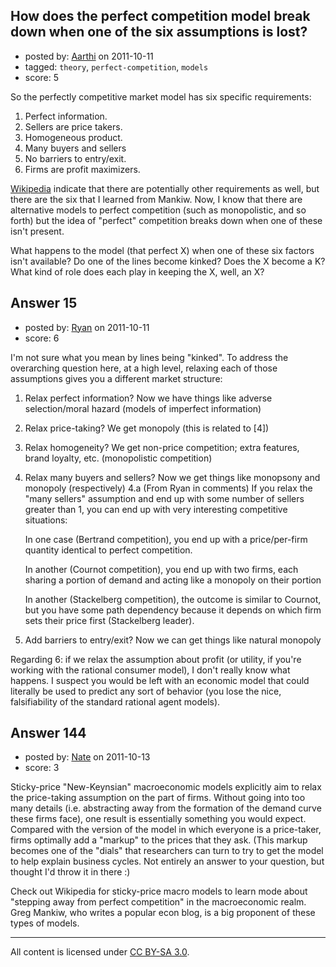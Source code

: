 ## How does the perfect competition model break down when one of the six assumptions is lost?

- posted by: [Aarthi](https://stackexchange.com/users/-1/1-aarthi) on 2011-10-11
- tagged: `theory`, `perfect-competition`, `models`
- score: 5

So the perfectly competitive market model has six specific requirements:

 1. Perfect information.
 2. Sellers are price takers.
 3. Homogeneous product.
 4. Many buyers and sellers
 5. No barriers to entry/exit.
 6. Firms are profit maximizers.

[Wikipedia][1] indicate that there are potentially other requirements as well, but there are the six that I learned from Mankiw. Now, I know that there are alternative models to perfect competition (such as monopolistic, and so forth) but the idea of "perfect" competition breaks down when one of these isn't present. 

What happens to the model (that perfect X) when one of these six factors isn't available? Do one of the lines become kinked? Does the X become a K? What kind of role does each play in keeping the X, well, an X?

 [1]: http://en.wikipedia.org/wiki/Perfect_competition


## Answer 15

- posted by: [Ryan](https://stackexchange.com/users/-1/41-ryan) on 2011-10-11
- score: 6

I'm not sure what you mean by lines being "kinked". To address the overarching question here, at a high level, relaxing each of those assumptions gives you a different market structure:

1. Relax perfect information? Now we have things like adverse selection/moral hazard (models of imperfect information)
2. Relax price-taking? We get monopoly (this is related to [4])
3. Relax homogeneity? We get non-price competition; extra features, brand loyalty, etc. (monopolistic competition)
4. Relax many buyers and sellers? Now we get things like monopsony and monopoly (respectively)
4.a (From Ryan in comments) If you relax the "many sellers" assumption and end up with some number of sellers greater than 1, you can end up with very interesting competitive situations:

    In one case (Bertrand competition), you end up with a price/per-firm quantity identical to perfect competition.

    In another (Cournot competition), you end up with two firms, each sharing a portion of demand and acting like a monopoly on their portion

    In another (Stackelberg competition), the outcome is similar to Cournot, but you have some path dependency because it depends on which firm sets their price first (Stackelberg leader).

5. Add barriers to entry/exit? Now we can get things like natural monopoly

Regarding 6: if we relax the assumption about profit (or utility, if you're working with the rational consumer model), I don't really know what happens. I suspect you would be left with an economic model that could literally be used to predict any sort of behavior (you lose the nice, falsifiability of the standard rational agent models).


## Answer 144

- posted by: [Nate](https://stackexchange.com/users/-1/119-nate) on 2011-10-13
- score: 3

Sticky-price "New-Keynsian" macroeconomic models explicitly aim to relax the price-taking assumption on the part of firms. Without going into too many details (i.e. abstracting away from the formation of the demand curve these firms face), one result is essentially something you would expect. Compared with the version of the model in which everyone is a price-taker, firms optimally add a "markup" to the prices that they ask. (This markup becomes one of the "dials" that researchers can turn to try to get the model to help explain business cycles. Not entirely an answer to your question, but thought I'd throw it in there :)

Check out Wikipedia for sticky-price macro models to learn mode about "stepping away from perfect competition" in the macroeconomic realm. Greg Mankiw, who writes a popular econ blog, is a big proponent of these types of models. 



---

All content is licensed under [CC BY-SA 3.0](https://creativecommons.org/licenses/by-sa/3.0/).
